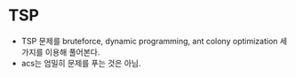 # TSP
- TSP 문제를 bruteforce, dynamic programming, ant colony optimization 세 가지를 이용해 풀어본다.
- acs는 엄밀히 문제를 푸는 것은 아님.

